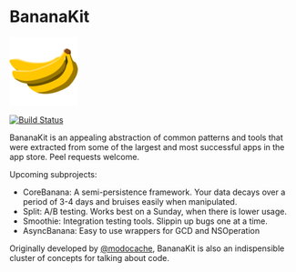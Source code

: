 BananaKit
=========
<img src="https://raw.githubusercontent.com/BananaKit/BananaKit/master/Bananas.png" width="120" >

[![Build Status](https://travis-ci.org/BananaKit/BananaKit.svg?branch=travis)](https://travis-ci.org/BananaKit/BananaKit)


BananaKit is an appealing abstraction of common patterns and tools that were extracted from some of the largest and most successful apps in the app store. Peel requests welcome.

Upcoming subprojects:

- CoreBanana: A semi-persistence framework. Your data decays over a period of 3-4 days and bruises easily when manipulated.
- Split: A/B testing. Works best on a Sunday, when there is lower usage.
- Smoothie: Integration testing tools. Slippin up bugs one at a time.
- AsyncBanana: Easy to use wrappers for GCD and NSOperation

Originally developed by [@modocache](https://twitter.com/modocache), BananaKit is also an indispensible cluster of concepts for talking about code.

